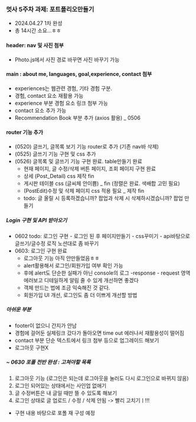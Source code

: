 ### 멋사 5주차 과제: 포트폴리오만들기

- 2024.04.27  1차 완성
- 총 14시간 소요...ㅎㅎ

#### header: nav 및 사진 첨부
- Photo.js에서 사진 경로 바꾸면 사진 바꾸기 가능

#### main : about me, languages, goal,experience, contact 첨부
- experiences는 웹관련 경험, 기타 경험 구분.
- 경험, contact 요소 재활용 가능
- experience 부분 경험 요소 링크 첨부 가능
- contact 요소 추가 가능
- Recommendation Book 부분 추가 (axios 활용) _ 0506


#### router 기능 추가
- (0520) 글쓰기, 글목록 보기 기능 router로 추가 (기존 nav바 삭제)
- (0525) 글쓰기 기능 구현 및 css 추가
- (0526) 글목록 및 글쓰기 기능 구현 완료. table만들기 완료
    - 현재 페이지, 글 수정/삭제 버튼 페이지, 조회 페이지 구현 완료
    - 상세 (Post_Detail) css 제작 fin
    - 게시판 테이블 css (글씨체 안이쁨) _ fin (정렬은 완료. 색배합 고민 필요)
    - (PostEdit)수정 및 삭제 페이지 css 적용 필요  _ 제작 fin
    - todo: 글 올릴 시 등록하겠습니까? 팝업과 삭제 시 삭제하시겠습니까? 팝업 만들기

##### Login 구현 및 API 받아오기
- 0602 todo: 로그인 구현 - 로그인 된 후 페이지만들기 - css꾸미기 - api바탕으로 글쓰기/글수정 로직 노션대로 좀 바꾸기
- 0603: 로그인 구현 완료
    - 로그아웃 기능 아직 안만들었음ㅎㅎ
    - alert활용해서 로그인/회원가입 여부 확인 가능
    - 후에 alert도 단순한 실패가 아닌 console의 로그 -response - request 영역 에러보고 디테일하게 알림 줄 수 있게 개선하면 좋겠다
    - 객체 만드는 법에 조금 익숙해진 것 같다.
    - 회원가입 UI 개선, 로그인도 좀 더 이쁘게 개선할 방법

##### 아쉬운 부분
- footer이 없으니 간지가 안남
- 경험에 걸어둔 실제링크 갔다가 돌아오면 time out 에러나서 재활용성이 떨어짐
- contact 부분 단순 텍스트에서 링크 첨부 등으로 업그레이드 해보기
- 로그아웃 구현X


##### ~ 0630 포폴 전반 완성 : 고쳐야할 목록
1. 로그아웃 기능 (로그인은 되는데 로그아웃을 눌러도 다시 로그인으로 바뀌지 않음)
2. 로그인 되어있는 상태에서는 사인업 없애기
3. 글 수정버튼은 내 글일 때만 뜰 수 있도록 해보기
4. 로그인 상태로 글 업로드 / 수정 / 삭제 안됨 -> 빨리 고치기ㅣ!!!

- 구현 내용 바탕으로 포폴 재 구성 예정